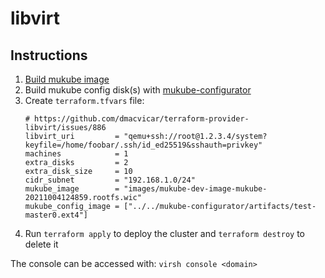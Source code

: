 # libvirt

## Instructions

1. [Build mukube image](https://github.com/distributed-technologies/mukube)
1. Build mukube config disk(s) with [mukube-configurator](https://github.com/distributed-technologies/mukube-configurator)
1. Create `terraform.tfvars` file:
    ```hcl
    # https://github.com/dmacvicar/terraform-provider-libvirt/issues/886
    libvirt_uri         = "qemu+ssh://root@1.2.3.4/system?keyfile=/home/foobar/.ssh/id_ed25519&sshauth=privkey"
    machines            = 1
    extra_disks         = 2
    extra_disk_size     = 10
    cidr_subnet         = "192.168.1.0/24"
    mukube_image        = "images/mukube-dev-image-mukube-20211004124859.rootfs.wic"
    mukube_config_image = ["../../mukube-configurator/artifacts/test-master0.ext4"]
    ```
1. Run `terraform apply` to deploy the cluster and `terraform destroy` to delete it

The console can be accessed with: `virsh console <domain>`
